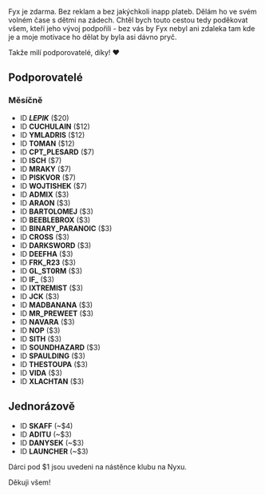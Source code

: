 Fyx je zdarma. Bez reklam a bez jakýchkoli inapp plateb. Dělám ho ve svém volném čase s dětmi na zádech. 
Chtěl bych touto cestou tedy poděkovat všem, kteří jeho vývoj podpořili - bez vás by Fyx nebyl ani zdaleka tam kde je a moje motivace ho dělat by byla asi dávno pryč.

Takže milí podporovatelé, díky! ❤️

## Podporovatelé

### Měsíčně

- ID **_LEPIK_** ($20)
- ID **CUCHULAIN** ($12)
- ID **YMLADRIS** ($12)
- ID **TOMAN** ($12)
- ID **CPT_PLESARD** ($7)
- ID **ISCH** ($7)
- ID **MRAKY** ($7)
- ID **PISKVOR** ($7)
- ID **WOJTISHEK** ($7)
- ID **ADMIX** ($3)
- ID **ARAON** ($3)
- ID **BARTOLOMEJ** ($3)
- ID **BEEBLEBROX** ($3)
- ID **BINARY_PARANOIC** ($3)
- ID **CROSS** ($3)
- ID **DARKSWORD** ($3)
- ID **DEEFHA** ($3)
- ID **FRK_R23** ($3)
- ID **GL_ST0RM** ($3)
- ID **IF_** ($3)
- ID **IXTREMIST** ($3)
- ID **JCK** ($3)
- ID **MADBANANA** ($3)
- ID **MR_PREWEET** ($3)
- ID **NAVARA** ($3)
- ID **NOP** ($3)
- ID **SITH** ($3)
- ID **SOUNDHAZARD** ($3)
- ID **SPAULDING** ($3)
- ID **THESTOUPA** ($3)
- ID **VIDA** ($3)
- ID **XLACHTAN** ($3)

## Jednorázově
- ID **SKAFF** (~$4)
- ID **ADITU** (~$3)
- ID **DANYSEK** (~$3)
- ID **LAUNCHER** (~$3)

Dárci pod $1 jsou uvedeni na nástěnce klubu na Nyxu.

Děkuji všem!
